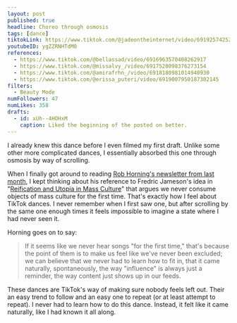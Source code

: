```yaml
---
layout: post
published: true
headline: Choreo through osmosis
tags: [dance]
tiktokLink: https://www.tiktok.com/@jadeontheinternet/video/6919257425207889158
youtubeID: ygZZRNHTdM0
references:
  - https://www.tiktok.com/@bellassad/video/6916963570408262917
  - https://www.tiktok.com/@missalvy_/video/6917528098376273154
  - https://www.tiktok.com/@amirafrhn_/video/6918180981014940930
  - https://www.tiktok.com/@erissa_puteri/video/6919007950187302145
filters:
  - Beauty Mode
numFollowers: 47
numLikes: 358
drafts:
  - id: xUh--4HOHxM
    caption: Liked the beginning of the posted on better.
---
```


I already knew this dance before I even filmed my first draft. Unlike some other more complicated dances, I essentially absorbed this one through osmosis by way of scrolling.

When I finally got around to reading [Rob Horning's newsletter from last month](https://tinyletter.com/robhorning/letters/the-general-drift-is-a-mere-activity-in-a-certain-direction), I kept thinking about his reference to Fredric Jameson's idea in "[Reification and Utopia in Mass Culture](https://www.jstor.org/stable/466409?seq=1)" that argues we never consume objects of mass culture for the first time. That's exactly how I feel about TikTok dances. I never remember when I first saw one, but after scrolling by the same one enough times it feels impossible to imagine a state where I had never seen it.

Horning goes on to say:

> If it seems like we never hear songs "for the first time," that's because the point of them is to make us feel like we've never been excluded; we can believe that we never had to learn how to fit in, that it came naturally, spontaneously, the way "influence" is always just a reminder, the way content just shows up in our feeds.

These dances are TikTok's way of making sure nobody feels left out. Their an easy trend to follow and an easy one to repeat (or at least attempt to repeat). I never had to learn how to do this dance. Instead, it felt like it came naturally, like I had known it all along.
